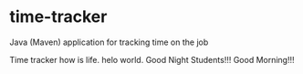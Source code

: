 # time-tracker
Java (Maven) application for tracking time on the job

Time tracker
how is life.
helo world.
Good Night Students!!!
Good Morning!!!
